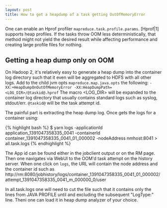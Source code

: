 ```yaml
---
layout: post
title: How to get a heapdump of a task getting OutOfMemoryError
---
```


One can enable an Hprof profiler `mapreduce.task.profile.params`. [Hprof|1] 
supports heap profiles. If the tasks throw OOM less deterministically, that 
method might not yield the desired result while affecting performance and 
creating large profile files for nothing.

Getting a heap dump only on OOM
--
On Hadoop 2, it's relatively easy to generate a heap dump into the container
log directory such that it even will be aggregated to HDFS with all other logs.
Add to the child jvm opts `mapreduce.map.java.opts` the following:
`-XX:+HeapDumpOnOutOfMemoryError -XX:HeapDumpPath=<LOG_DIR>/@taskid@.hprof`
The macro <LOG_DIR> will be expanded to the container log directory that 
usually contains standard logs such as syslog, stdout/err. `@taskid@` will be 
the task attempt id.

The painful part is extracting the heap dump log. Once gets the logs for a container using:

{% highlight bash %}
$ yarn logs -applicationId application_1391047358335_0041 -containerId container_1391047358335_0041_01_000002 -nodeAddress nmhost:8041 > all.task.logs
{% endhighlight %}
 
The App id can be found either in the jobclient output or on the RM page. 
Then one navigates via WebUI to the OOM'd task attempt on the history server. 
When one click on `logs`, the URL will contain the node address and the container id such as 
http://rm:8080/jobhistory/logs/container_1391047358335_0041_01_000002/attempt_1391047358335_0041_m_000000_0/user

In all.task.logs one will need to cut the file such that it contains only the 
lines from JAVA PROFILE until and excluding the subsequent "LogType:" line. Theni
one can load it in heap dump analyzer of your choice.

[1]: http://docs.oracle.com/javase/7/docs/technotes/samples/hprof.html
